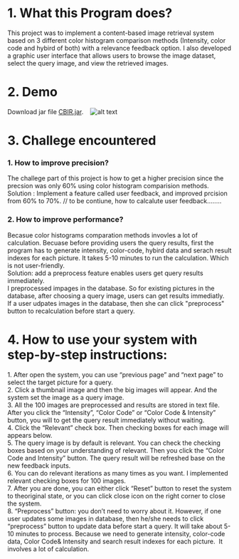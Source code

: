 # 1. What this Program does?
This project was to implement a content-based image retrieval system based on 3 different color histogram comparison methods (Intensity, color code and hybird of both) with a relevance feedback option. I also developed a graphic user interface that allows users to browse the image dataset, select the query image, and view the retrieved images. 

# 2. Demo
Download jar file [CBIR.jar](https://github.com/emily0707/Graphic-user-Interface-for-Cancer-Research/blob/master/Content-Based-Image-Retrieval-System-/CBIR.jar ).
   ![alt text](https://github.com/emily0707/Graphic-user-Interface-for-Cancer-Research/blob/master/images/CBIR.png "Demo ScreenShot")
   
# 3. Challege encountered
### 1. How to improve precision?    
The challege part of this project is how to get a higher precision since the precsion was only 60% using color histogram comparision methods.     
Solution : Implement a feature called user feedback, and improved prcision from 60% to 70%. 
// to be contiune, how to calcalute user feedback........
### 2. How to improve performance?   
Becasue color histograms comparation methods invovles a lot of calculation. Becuase before providing users the query results, first the program has to generate intensity, color-code, hybird data and serach result indexes for each picture. It takes 5-10 minutes to run the calculation. Which is not user-friendly.      
Solution: add a preprocess feature enables users get query results immediately.      
I preprocessed impages in the database. So for existing pictures in the database, after choosing a query image, users can get results immediatly.      
If a user udpates images in the database, then she can click "preprocess" button to recalculation before start a query. 


# 4. How to use your system with step-by-step instructions:    
1. After open the system, you can use “previous page” and “next page” to select the target picture for a query.     
2. Click a thumbnail image and then the big images will appear. And the system set the image as a query image.     
3. All the 100 images are preprocessed and results are stored in text file. After you click the “Intensity”, “Color Code” or “Color Code & Intensity” button, you will to get the query result immediately without waiting.      
4. Click the “Relevant” check box. Then checking boxes for each image will appears below.       
5. The query image is by default is relevant. You can check the checking boxes based on your understanding of relevant. Then you click the “Color Code and Intensity” button. The query result will be refreshed base on the new feedback inputs.     
6. You can do relevant iterations as many times as you want. I implemented relevant checking boxes for 100 images.      
7. After you are done, you can either click “Reset” button to reset the system to theoriginal state, or you can click close icon on the right corner to close the system.     
8. “Preprocess” button: you don’t need to worry about it. However, if one user updates some images in database, then he/she needs to click “preprocess” button to update data before start a query. It will take about 5-10 minutes to process. Because we need to generate intensity, color-code data, Color Code& Intensity and search result indexes for each picture.  It involves a lot of calculation. 

